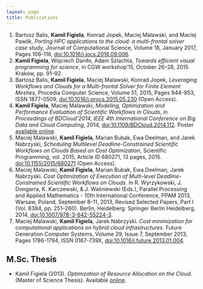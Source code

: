 ```yaml
---
layout: page
title: Publications
---
```


1. Bartosz Balis, **Kamil Figiela**, Konrad Jopek, Maciej Malawski, and Maciej Pawlik, *Porting HPC applications to the cloud: a multi-frontal solver case study*, Journal of Computational Science, Volume 18, January 2017, Pages 106-116, [doi:10.1016/j.jocs.2016.09.006](http://dx.doi.org/10.1016/j.jocs.2016.09.006).
1. **Kamil Figiela**, Wojciech Daniło, Adam Szlachta, *Towards efficient visual programming for science*, in CGW workshop’15, October 26–28, 2015 Kraków, pp. 91–92.
1. Bartosz Balis, **Kamil Figiela**, Maciej Malawski, Konrad Jopek, *Leveraging Workflows and Clouds for a Multi-frontal Solver for Finite Element Meshes*, Procedia Computer Science, Volume 51, 2015, Pages 944-953, ISSN 1877-0509, [doi:10.1016/j.procs.2015.05.230](http://dx.doi.org/10.1016/j.procs.2015.05.230) (Open Access).
1. **Kamil Figiela**, Maciej Malawski, *Modeling, Optimization and Performance Evaluation of Scientific Workflows in Clouds*, in *Proceedings of BDCloud'2014, IEEE 4th International Conference on Big Data and Cloud Computing*, 2014, [doi:10.1109/BDCloud.2014.112](http://dx.doi.org/10.1109/BDCloud.2014.112). Poster [available online](/attachments/BDCloud2014-poster.pdf).
1. Maciej Malawski, **Kamil Figiela**, Marian Bubak, Ewa Deelman, and Jarek Nabrzyski, *Scheduling Multilevel Deadline-Constrained Scientific Workflows on Clouds Based on Cost Optimization*, Scientific Programming, vol. 2015, Article ID 680271, 13 pages, 2015. [doi:10.1155/2015/680271](http://dx.doi.org/10.1155/2015/680271) (Open Access).
1. Maciej Malawski, **Kamil Figiela**, Marian Bubak, Ewa Deelman, Jarek Nabrzyski. *Cost Optimization of Execution of Multi-level Deadline-Constrained Scientific Workflows on Clouds*. In R. Wyrzykowski, J. Dongarra, K. Karczewski, & J. Waśniewski (Eds.), Parallel Processing and Applied Mathematics - 10th International Conference, PPAM 2013, Warsaw, Poland, September 8-11, 2013, Revised Selected Papers, Part I (Vol. 8384, pp. 251–260). Berlin, Heidelberg: Springer Berlin Heidelberg, 2014, [doi:10.1007/978-3-642-55224-3](http://dx.doi.org/10.1007/978-3-642-55224-3).
1. Maciej Malawski, **Kamil Figiela**, Jarek Nabrzyski. *Cost minimization for computational applications on hybrid cloud infrastructures*. Future Generation Computer Systems, Volume 29, Issue 7, September 2013, Pages 1786-1794, ISSN 0167-739X, [doi:10.1016/j.future.2013.01.004](http://dx.doi.org/10.1016/j.future.2013.01.004).

## M.Sc. Thesis

* Kamil Figiela (2013). *Optimization of Resource Allocation on the Cloud*. (Master of Science Thesis). Available [online](https://github.com/kfigiela/msc-thesis/blob/thesis/main.pdf?raw=true).
